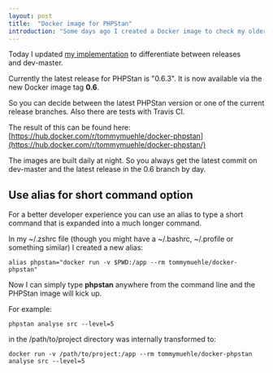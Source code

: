 ```yaml
---
layout: post
title:  "Docker image for PHPStan"
introduction: "Some days ago I created a Docker image to check my older PHP 5.6 projects with the great PHPStan."
---
```


Today I updated [my implementation](https://github.com/tommy-muehle/docker-phpstan) to differentiate between releases  
and dev-master. 

Currently the latest release for PHPStan is "0.6.3". It is now available
via the new Docker image tag **0.6**.

So you can decide between the latest PHPStan version or one of the current release branches.
Also there are tests with Travis CI.

The result of this can be found here:
[https://hub.docker.com/r/tommymuehle/docker-phpstan](https://hub.docker.com/r/tommymuehle/docker-phpstan/)

The images are built daily at night. So you always get the latest commit on dev-master and the latest release in the 0.6 branch by day.

## Use alias for short command option

For a better developer experience you can use an alias to type a short command that is expanded into a much 
longer command. 

In my ~/.zshrc file (though you might have a ~/.bashrc, ~/.profile or something similar) I created a new alias:

```
alias phpstan="docker run -v $PWD:/app --rm tommymuehle/docker-phpstan"
```

Now I can simply type **phpstan** anywhere from the command line and the PHPStan image will kick up.

For example:

```
phpstan analyse src --level=5
```
in the /path/to/project directory was internally transformed to:
```
docker run -v /path/to/project:/app --rm tommymuehle/docker-phpstan analyse src --level=5
```
